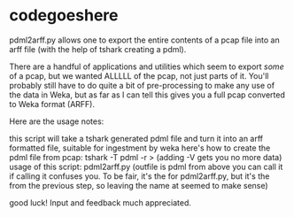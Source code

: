 codegoeshere
============
pdml2arff.py allows one to export the entire contents of a pcap file into an arff file (with the help of tshark creating a pdml).

There are a handful of applications and utilities which seem to export *some* of a pcap, but we  wanted ALLLLL of the pcap, not just parts of it.  You'll probably still have to do quite a bit of pre-processing to make any use of the data in Weka, but as far as I can tell this gives you a full pcap converted to Weka format (ARFF).

Here are the usage notes:

this script will take a tshark generated pdml file and turn it
into an arff formatted file, suitable for ingestment by weka
here's how to create the pdml file from pcap:
tshark -T pdml -r <infile> > <outfile>
(adding -V gets you no more data)
usage of this script: pdml2arff.py <outfile> (outfile is pdml from above you can call it <infile> if calling it <outfile> confuses you.  To be fair, it's the <infile> for pdml2arff.py, but it's the <outfile> from the previous step, so leaving the name at <outfile> seemed to make sense)

good luck!  Input and feedback much appreciated.
